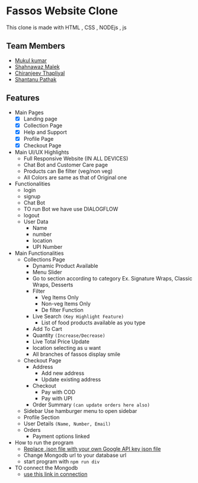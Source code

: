 
# Fassos Website Clone

This clone is made with HTML , CSS , NODEjs , js 




## Team Members

- [Mukul kumar](https://github.com/mukul0000)    
- [Shahnawaz Malek](https://github.com/Malek1117)
- [Chiranjeev Thapliyal]()
- [Shantanu Pathak](https://github.com/Wingsrt)


  
## Features

-  Main Pages
   - [x] Landing page
   - [x] Collection Page
   - [x] Help and Support
   - [x] Profile Page
   - [x] Checkout Page
- Main UI/UX Highlights
   - Full Responsive Website (IN ALL DEVICES)
   - Chat Bot and Customer Care page
   - Products can Be filter (veg/non veg)
   - All Colors are same as that of Original one
- Functionalities
   * login
   * signup
   * Chat Bot 
    - TO run Bot we have use DIALOGFLOW  
   * logout
   * User Data
     - Name
     - number
     - location
     - UPI Number
- Main Functionalities
   - Collections Page
      - Dynamic Product Available
      - Menu Slider
      - Go to section according to category Ex. Signature Wraps, Classic Wraps, Desserts
      - Filter
        - Veg Items Only
        - Non-veg Items Only
        - De filter Function
      - Live Search `(Key Highlight Feature)`
        - List of food products available as you type
      - Add To Cart
      - Quantity `(Increase/Decrease)`
      - Live Total Price Update 
      - location selecting as u want
      - All branches of fassos display smile 
   - Checkout Page
     - Address
       - Add new address
       - Update existing address
     - Checkout
       - Pay with COD
       - Pay with UPI
     - Order Summary `(can update orders here also)`
   - Sidebar Use hamburger menu to open sidebar
   - Profile Section
   - User Details `(Name, Number, Email)`
   - Orders
     - Payment options linked  
- How to run the program 
   - [Replace .json file with your own Google API key json file ](https://n/serviceaccounts?project=masai-unit3)  
   -  Change Mongodb url to your database url
   -  start program with `npm run div`
- TO connect the Mongodb 
   - [use this link in connection](mongodb+srv://faasos:${process.env.DATABASE_PASS}@cluster0.onmc8.mongodb.net/myFirstDatabase?retryWrites=true&w=majority)  